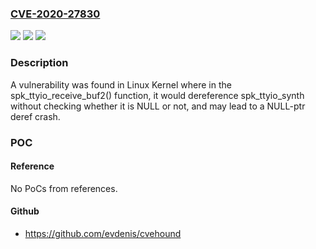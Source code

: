 ### [CVE-2020-27830](https://cve.mitre.org/cgi-bin/cvename.cgi?name=CVE-2020-27830)
![](https://img.shields.io/static/v1?label=Product&message=kernel&color=blue)
![](https://img.shields.io/static/v1?label=Version&message=n%2Fa&color=blue)
![](https://img.shields.io/static/v1?label=Vulnerability&message=CWE-476&color=brighgreen)

### Description

A vulnerability was found in Linux Kernel where in the spk_ttyio_receive_buf2() function, it would dereference spk_ttyio_synth without checking whether it is NULL or not, and may lead to a NULL-ptr deref crash.

### POC

#### Reference
No PoCs from references.

#### Github
- https://github.com/evdenis/cvehound

